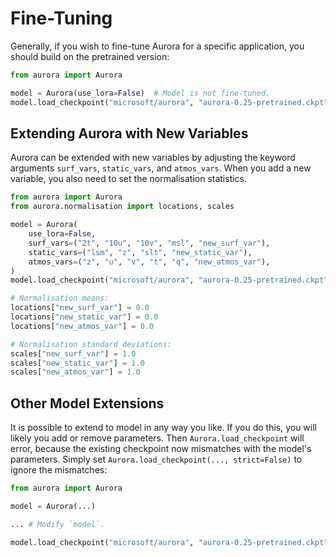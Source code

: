 # Fine-Tuning

Generally, if you wish to fine-tune Aurora for a specific application,
you should build on the pretrained version:

```python
from aurora import Aurora

model = Aurora(use_lora=False)  # Model is not fine-tuned.
model.load_checkpoint("microsoft/aurora", "aurora-0.25-pretrained.ckpt")
```

## Extending Aurora with New Variables

Aurora can be extended with new variables by adjusting the keyword arguments `surf_vars`,
`static_vars`, and `atmos_vars`.
When you add a new variable, you also need to set the normalisation statistics.

```python
from aurora import Aurora
from aurora.normalisation import locations, scales

model = Aurora(
    use_lora=False,
    surf_vars=("2t", "10u", "10v", "msl", "new_surf_var"),
    static_vars=("lsm", "z", "slt", "new_static_var"),
    atmos_vars=("z", "u", "v", "t", "q", "new_atmos_var"),
)
model.load_checkpoint("microsoft/aurora", "aurora-0.25-pretrained.ckpt")

# Normalisation means:
locations["new_surf_var"] = 0.0
locations["new_static_var"] = 0.0
locations["new_atmos_var"] = 0.0

# Normalisation standard deviations:
scales["new_surf_var"] = 1.0
scales["new_static_var"] = 1.0
scales["new_atmos_var"] = 1.0
```

## Other Model Extensions

It is possible to extend to model in any way you like.
If you do this, you will likely you add or remove parameters.
Then `Aurora.load_checkpoint` will error,
because the existing checkpoint now mismatches with the model's parameters.
Simply set `Aurora.load_checkpoint(..., strict=False)` to ignore the mismatches:

```python
from aurora import Aurora

model = Aurora(...)

... # Modify `model`.

model.load_checkpoint("microsoft/aurora", "aurora-0.25-pretrained.ckpt", strict=False)
```
